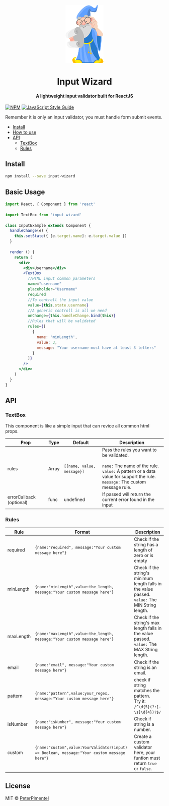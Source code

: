 <p align="center">
    <img src="./docs/assets/wizard.png" alt="React chat logo" width="120"/>
</p>
<h1 align="center" style="border-bottom: none;">Input Wizard</h1>

<h4 align="center">A lightweight input validator built for ReactJS</h4>

[![NPM](https://img.shields.io/npm/v/react-input-wizard.svg)](https://www.npmjs.com/package/react-input-wizard) [![JavaScript Style Guide](https://img.shields.io/badge/code_style-standard-brightgreen.svg)](https://standardjs.com)

Remember it is only an input validator, you must handle form submit events.

- [Install](#install)
- [How to use](#basic-usage)
- [API](#api)
    - [TextBox](#textbox)
    - [Rules](#rules)

## <a name="install"></a>Install

```bash
npm install --save input-wizard
```
## <a name="basic-usage"></a>Basic Usage

```jsx
import React, { Component } from 'react'

import TextBox from 'input-wizard'

class InputExample extends Component {
  handleChange(e) {
    this.setState({ [e.target.name]: e.target.value })
  }

  render () {
    return (
      <div>
        <div>Username</div>
        <TextBox
          //HTML input common parameters
          name="username"
          placeholder="Username"
          required
          //To controll the input value
          value={this.state.username}
          //A generic controll is all we need
          onChange={this.handleChange.bind(this)}
          //Rules that will be validated
          rules={[
            {
              name: 'minLength',
              value: 3,
              message: "Your username must have at least 3 letters"
            }
          ]}
        />
      </div>
    )
  }
}
```

## <a name="api"></a>API

### <a name="textbox"></a>TextBox

This component is like a simple input that can revice all common html props.


| Prop          | Type    | Default        | Description                                                                                                           |
| ------------- | ------- | -------------- | --------------------------------------------------------------------------------------------------------------------- |
| rules      | Array    | ```[{name, value, message}]``` | Pass the rules you want to be validated.<br><br> ```name:``` The name of the rule.<br>  ```value:``` A pattern or a data value for support the rule.<br> ```message:``` The custom message rule.||
| errorCallback (optional) | func  | undefined             | If passed will return the current error found in the input                                                                     |

### <a name="rules"></a>Rules

|Rule   |Format   |Description   |
|---|---|---|
|required   | ```{name:"required", message:"Your custom message here"}```|Check if the string has a length of zero or is empty|
|minLength   | ```{name:"minLength",value:the_length, message:"Your custom message here"}```|Check if the string's minimum length falls in the value passed. <br> ```value:``` The MIN String length.|
|maxLength   | ```{name:"maxLength",value:the_length, message:"Your custom message here"}```|Check if the string's max length falls in the value passed. <br> ```value:``` The MAX String length.|
|email   | ```{name:"email", message:"Your custom message here"}```|Check if the string is an email.|
| pattern| ```{name:"pattern",value:your_regex, message:"Your custom message here"}```|check if string matches the pattern.<br> Try it: ```/^\d{5}(?:[-\s]\d{4})?$/```|
|isNumber| ```{name:"isNumber", message:"Your custom message here"}```|Check if string is a number.|
|custom| ```{name:"custom",value:YourValidator(input) => Boolean, message:"Your custom message here"}```|Create a custom validator here, your funtion must return ```true``` or ```false```.|
## License

MIT © [PeterPimentel](https://github.com/PeterPimentel)
